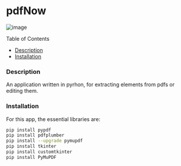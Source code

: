 # pdfNow
![image](https://github.com/JSaillok/pdfNow/assets/83131661/eb19bb97-179f-405a-851e-f668bd3d0ead)

Table of Contents
* [Description](#Description)
* [Installation](#Installation)

### Description
An application written in pyrhon, for extracting elements from pdfs or editing them.

### Installation
For this app, the essential libraries are:
```bash
pip install pypdf
pip install pdfplumber
pip install --upgrade pymupdf
pip install tkinter
pip install customtkinter
pip install PyMuPDF
```
